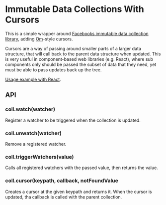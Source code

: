 # Immutable Data Collections With Cursors

This is a simple wrapper around [Facebooks immutable data collection library](https://github.com/facebook/immutable-js), adding [Om](https://github.com/swannodette/om)-style cursors.

Cursors are a way of passing around smaller parts of a larger data structure, that will call back to the parent data structure when updated. This is very useful in component-based web libraries (e.g. React), where sub components only should be passed the subset of data that they need, yet must be able to pass updates back up the tree.

[Usage example with React](git@github.com:arnemart/immutable-with-cursors.git).

## API

### coll.watch(watcher)

Register a watcher to be triggered when the collection is updated.

### coll.unwatch(watcher)

Remove a registered watcher.

### coll.triggerWatchers(value)

Calls all registered watchers with the passed value, then returns the value.

### coll.cursor(keypath, callback, notFoundValue

Creates a cursor at the given keypath and returns it. When the cursor is updated, tha callback is called with the parent collection.
